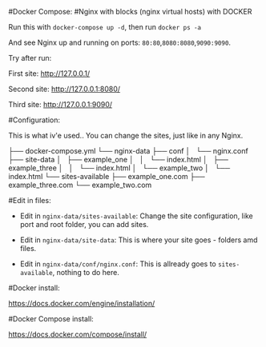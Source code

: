 #Docker Compose: 
#Nginx with blocks (nginx virtual hosts) with DOCKER

Run this with `docker-compose up -d`, then run `docker ps -a` 

And see Nginx up and running on ports: `80:80`,`8080:8080`,`9090:9090`.




Try after run:

First site:
http://127.0.0.1/

Second site:
http://127.0.0.1:8080/

Third site:
http://127.0.0.1:9090/

#Configuration:

This is what iv'e used..
You can change the sites, just like in any Nginx.

├── docker-compose.yml
└── nginx-data
    ├── conf
    │   └── nginx.conf
    ├── site-data
    │   ├── example_one
    │   │   └── index.html
    │   ├── example_three
    │   │   └── index.html
    │   └── example_two
    │       └── index.html
    └── sites-available
        ├── example_one.com
        ├── example_three.com
        └── example_two.com

#Edit in files:

* Edit in `nginx-data/sites-available`:
Change the site configuration, like port and root folder, you can add sites.

* Edit in `nginx-data/site-data`:
This is where your site goes - folders amd files.

* Edit in `nginx-data/conf/nginx.conf`:
This is allready goes to `sites-available`, nothing to do here.

#Docker install:

https://docs.docker.com/engine/installation/

#Docker Compose install:

https://docs.docker.com/compose/install/
